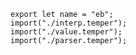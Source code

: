 
    export let name = "eb";
    import("./interp.temper");
    import("./value.temper");
    import("./parser.temper");
